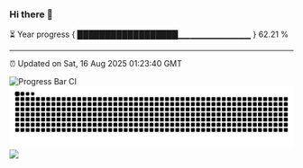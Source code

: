 ### Hi there 👋

⏳ Year progress { ██████████████████▁▁▁▁▁▁▁▁▁▁▁▁ } 62.21 %

---

⏰ Updated on Sat, 16 Aug 2025 01:23:40 GMT

![Progress Bar CI](https://github.com/liununu/liununu/workflows/Progress%20Bar%20CI/badge.svg)![](https://raw.githubusercontent.com/L1cardo/L1cardo/main/assets/github-contribution-grid-snake.svg)![](https://raw.githubusercontent.com/seesaws/seesaws/main/assets/github-contribution-grid-snake.svg)
